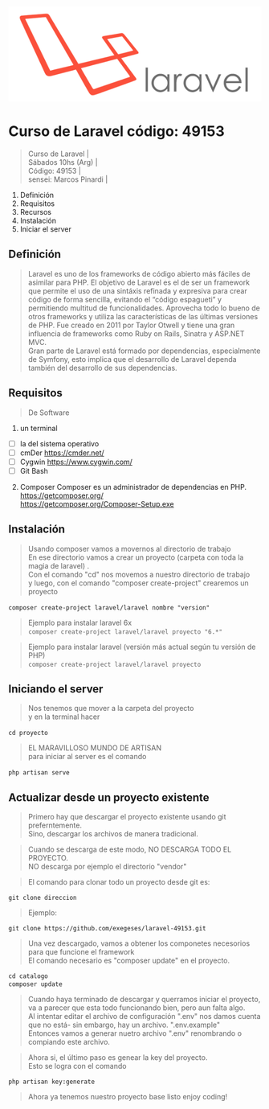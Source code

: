 <img src="extras/imagenes/laravel-logo.png">

# Curso de Laravel código: 49153

> Curso de Laravel |  
> Sábados 10hs (Arg) |  
> Código: 49153 |  
> sensei: Marcos Pinardi |

1. Definición
2. Requisitos
3. Recursos
4. Instalación
5. Iniciar el server

## Definición
> Laravel es uno de los frameworks de código abierto más fáciles de asimilar para PHP.
> El objetivo de Laravel es el de ser un framework que permite el uso de una sintáxis refinada y expresiva para crear código de forma sencilla, evitando el “código espagueti” y permitiendo multitud de funcionalidades.
> Aprovecha todo lo bueno de otros frameworks y utiliza las características de las últimas versiones de PHP.
> Fue creado en 2011 por Taylor Otwell y tiene una gran influencia de frameworks como Ruby on Rails, Sinatra y ASP.NET MVC.  
> Gran parte de Laravel está formado por dependencias, especialmente de Symfony, esto implica que el desarrollo de Laravel dependa también del desarrollo de sus dependencias.
## Requisitos

> De Software

1. un terminal
- [ ] la del sistema operativo
- [ ] cmDer https://cmder.net/
- [ ] Cygwin https://www.cygwin.com/
- [ ] Git Bash

2. Composer
   Composer es un administrador de dependencias en PHP.  
   https://getcomposer.org/  
   https://getcomposer.org/Composer-Setup.exe


## Instalación
> Usando composer vamos a movernos al directorio de trabajo    
> En ese directorio vamos a crear un proyecto (carpeta con toda la magia de laravel) .  
> Con el comando "cd" nos movemos a nuestro directorio de trabajo    
> y luego, con el comando "composer create-project" crearemos un proyecto

`composer create-project laravel/laravel nombre "version"`

> Ejemplo para instalar laravel 6x    
`composer create-project laravel/laravel proyecto "6.*"`

> Ejemplo para instalar laravel (versión más actual según tu versión de PHP)    
`composer create-project laravel/laravel proyecto`

## Iniciando el server
> Nos tenemos que mover a la carpeta del proyecto    
> y en la terminal hacer

`cd proyecto`

> EL MARAVILLOSO MUNDO DE ARTISAN    
> para iniciar al server es el comando

`php artisan serve`


## Actualizar desde un proyecto existente

>Primero hay que descargar el proyecto existente usando git   
>preferntemente.   
>Sino, descargar los archivos de manera tradicional.

> Cuando se descarga de este modo, NO DESCARGA TODO EL PROYECTO.  
> NO descarga por ejemplo el directorio "vendor"

> El comando para clonar todo un proyecto desde git es:

    git clone direccion

> Ejemplo:

    git clone https://github.com/exegeses/laravel-49153.git


> Una vez descargado, vamos a obtener los componetes necesorios para que funcione el framework  
> El comando necesario es "composer update" en el proyecto.

    cd catalogo  
    composer update  


> Cuando haya terminado de descargar y querramos iniciar el proyecto, va a parecer que esta todo funcionando bien, pero aun falta algo.  
> Al intentar editar el archivo de configuración  ".env" nos damos cuenta que no está- sin embargo, hay un archivo. ".env.example"  
> Entonces vamos a generar nuetro archivo ".env" renombrando o compiando este archivo.

> Ahora si, el último paso es genear la key del proyecto.  
> Esto se logra con el comando

    php artisan key:generate

> Ahora ya tenemos nuestro proyecto base listo
> enjoy coding!

